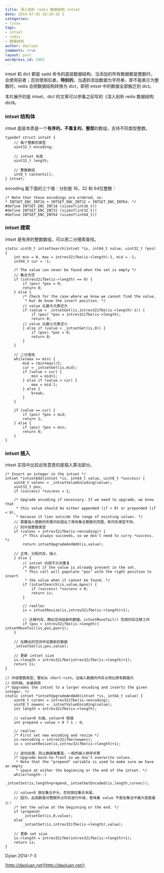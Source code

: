 ```yaml
---
title: 深入剖析 redis 数据结构 intset
date: 2014-07-02 16:29:16 Z
categories:
- linux
tags:
- intset
- redis
- 数据结构
author: daoluan
comments: true
layout: post
wordpress_id: 2403
---
```


intset 和 dict 都是 sadd 命令的底层数据结构，当添加的所有数据都是整数时，会使用前者；否则使用后者。**特别的**，当遇到添加数据为字符串，即不能表示为整数时，redis 会把数据结构转换为 dict，即把 intset 中的数据全部搬迁到 dict。

本片展开的是 intset，dict 的文章可以参看之前写的《深入剖析 redis 数据结构 dict》。


### intset 结构体


intset 底层本质是一个**有序的、不重复的、整型**的数组，支持不同类型整数。

    
    typedef struct intset {
        // 每个整数的类型
        uint32_t encoding;
    
        // intset 长度
        uint32_t length;
    
        // 整数数组
        int8_t contents[];
    } intset;


encoding 能下面的三个值：分别是 16，32 和 64位整数：

    
    /* Note that these encodings are ordered, so:
    * INTSET_ENC_INT16 < INTSET_ENC_INT32 < INTSET_ENC_INT64. */
    #define INTSET_ENC_INT16 (sizeof(int16_t))
    #define INTSET_ENC_INT32 (sizeof(int32_t))
    #define INTSET_ENC_INT64 (sizeof(int64_t))




### intset 搜索


intset 是有序的整数数组，可以用二分搜索查找。

    
    static uint8_t intsetSearch(intset *is, int64_t value, uint32_t *pos) {
        int min = 0, max = intrev32ifbe(is->length)-1, mid = -1;
        int64_t cur = -1;
    
        /* The value can never be found when the set is empty */
        // 集合为空
        if (intrev32ifbe(is->length) == 0) {
            if (pos) *pos = 0;
            return 0;
        } else {
            /* Check for the case where we know we cannot find the value,
             * but do know the insert position. */
            // value 比最大元素还大
            if (value > _intsetGet(is,intrev32ifbe(is->length)-1)) {
                if (pos) *pos = intrev32ifbe(is->length);
                return 0;
            // value 比最小元素还小
            } else if (value < _intsetGet(is,0)) {
                if (pos) *pos = 0;
                return 0;
            }
        }
    
        // 二分查找
        while(max >= min) {
            mid = (min+max)/2;
            cur = _intsetGet(is,mid);
            if (value > cur) {
                min = mid+1;
            } else if (value < cur) {
                max = mid-1;
            } else {
                break;
            }
        }
    
        if (value == cur) {
            if (pos) *pos = mid;
            return 1;
        } else {
            if (pos) *pos = min;
            return 0;
        }
    }




### intset 插入


intset 实现中比较远有意思的是插入算法部分。

    
    /* Insert an integer in the intset */
    intset *intsetAdd(intset *is, int64_t value, uint8_t *success) {
        uint8_t valenc = _intsetValueEncoding(value);
        uint32_t pos;
        if (success) *success = 1;
    
        /* Upgrade encoding if necessary. If we need to upgrade, we know that
         * this value should be either appended (if > 0) or prepended (if < 0),
         * because it lies outside the range of existing values. */
        // 需要插入整数的所需内存超出了原有集合整数的范围，即内存类型不同，
        // 则升级整数类型
        if (valenc > intrev32ifbe(is->encoding)) {
            /* This always succeeds, so we don't need to curry *success. */
            return intsetUpgradeAndAdd(is,value);
    
        // 正常，分配内存，插入
        } else {
            // intset 内部不允许重复
            /* Abort if the value is already present in the set.
             * This call will populate "pos" with the right position to insert
             * the value when it cannot be found. */
            if (intsetSearch(is,value,&pos)) {
                if (success) *success = 0;
                return is;
            }
    
            // realloc
            is = intsetResize(is,intrev32ifbe(is->length)+1);
    
            // 迁移内存，腾出空间给新的数据。intsetMoveTail() 完成内存迁移工作
            if (pos < intrev32ifbe(is->length)) intsetMoveTail(is,pos,pos+1);
        }
    
        // 在腾出的空间中设置新的数据
        _intsetSet(is,pos,value);
    
        // 更新 intset size
        is->length = intrev32ifbe(intrev32ifbe(is->length)+1);
        return is;
    }
    
    // 升级整数类型，譬如从 short->int。当插入数据的内存占用比原有数据大
    // 的时候，会被调用
    /* Upgrades the intset to a larger encoding and inserts the given integer. */
    static intset *intsetUpgradeAndAdd(intset *is, int64_t value) {
        uint8_t curenc = intrev32ifbe(is->encoding);
        uint8_t newenc = _intsetValueEncoding(value);
        int length = intrev32ifbe(is->length);
    
        // value<0 头插，value>0 尾插
        int prepend = value < 0 ? 1 : 0;
    
        // realloc
        /* First set new encoding and resize */
        is->encoding = intrev32ifbe(newenc);
        is = intsetResize(is,intrev32ifbe(is->length)+1);
    
        // 逆向处理，防止数据被覆盖，一般的插入排序步骤
        /* Upgrade back-to-front so we don't overwrite values.
         * Note that the "prepend" variable is used to make sure we have an empty
         * space at either the beginning or the end of the intset. */
        while(length--)
            _intsetSet(is,length+prepend,_intsetGetEncoded(is,length,curenc));
    
        // value<0 放在集合开头，否则放在集合末尾。
        // 因为，此函数是对整数所占内存进行升级，意味着 value 不是在集合中最大就是最小！
        /* Set the value at the beginning or the end. */
        if (prepend)
            _intsetSet(is,0,value);
        else
            _intsetSet(is,intrev32ifbe(is->length),value);
    
        // 更新 set size
        is->length = intrev32ifbe(intrev32ifbe(is->length)+1);
        return is;
    }




Dylan 2014-7-3

[http://daoluan.net](http://daoluan.net/)


